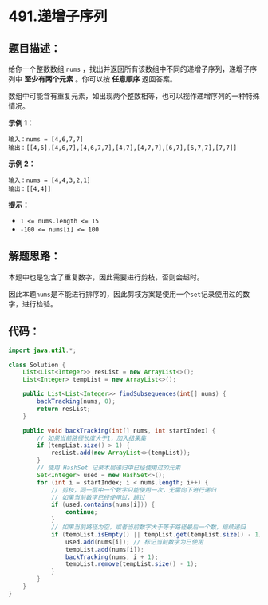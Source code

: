 # 491.递增子序列

## 题目描述：

给你一个整数数组 `nums` ，找出并返回所有该数组中不同的递增子序列，递增子序列中 **至少有两个元素** 。你可以按 **任意顺序** 返回答案。

数组中可能含有重复元素，如出现两个整数相等，也可以视作递增序列的一种特殊情况。

**示例 1：**

```
输入：nums = [4,6,7,7]
输出：[[4,6],[4,6,7],[4,6,7,7],[4,7],[4,7,7],[6,7],[6,7,7],[7,7]]
```

**示例 2：**

```
输入：nums = [4,4,3,2,1]
输出：[[4,4]]
```

 

**提示：**

+ `1 <= nums.length <= 15`
+ `-100 <= nums[i] <= 100`

## 解题思路：

本题中也是包含了重复数字，因此需要进行剪枝，否则会超时。

因此本题`nums`是不能进行排序的，因此剪枝方案是使用一个`set`记录使用过的数字，进行检验。

## 代码：

```java
import java.util.*;

class Solution {
    List<List<Integer>> resList = new ArrayList<>();
    List<Integer> tempList = new ArrayList<>();

    public List<List<Integer>> findSubsequences(int[] nums) {
        backTracking(nums, 0);
        return resList;
    }

    public void backTracking(int[] nums, int startIndex) {
        // 如果当前路径长度大于1，加入结果集
        if (tempList.size() > 1) {
            resList.add(new ArrayList<>(tempList));
        }
        // 使用 HashSet 记录本层递归中已经使用过的元素
        Set<Integer> used = new HashSet<>();
        for (int i = startIndex; i < nums.length; i++) {
            // 剪枝，同一层中一个数字只能使用一次，无需向下进行递归
            // 如果当前数字已经使用过，跳过
            if (used.contains(nums[i])) {
                continue;
            }
            // 如果当前路径为空，或者当前数字大于等于路径最后一个数，继续递归
            if (tempList.isEmpty() || tempList.get(tempList.size() - 1) <= nums[i]) {
                used.add(nums[i]); // 标记当前数字为已使用
                tempList.add(nums[i]);
                backTracking(nums, i + 1);
                tempList.remove(tempList.size() - 1);
            }
        }
    }
}

```

